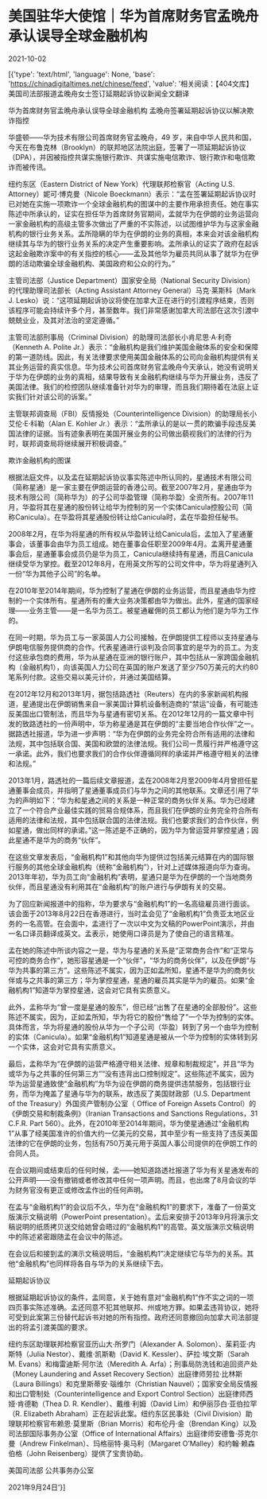 # 美国驻华大使馆｜华为首席财务官孟晩舟承认误导全球金融机构

2021-10-02

[{'type': 'text/html', 'language': None, 'base': 'https://chinadigitaltimes.net/chinese/feed', 'value': '相关阅读：【404文库】美国司法部报道孟晚舟女士签订延期起诉协议新闻全文翻译

华为首席财务官孟晩舟承认误导全球金融机构  孟晚舟签署延期起诉协议以解决欺诈指控

华盛顿——华为技术有限公司首席财务官孟晚舟，49 岁，来自中华人民共和国，今天在布鲁克林（Brooklyn）的联邦地区法院出庭，签署了一项延期起诉协议（DPA），并因被指控共谋实施银行欺诈、共谋实施电信欺诈、银行欺诈和电信欺诈而被传讯。

纽约东区（Eastern District of New York）代理联邦检察官（Acting U.S. Attorney）妮可·博克曼（Nicole Boeckmann）表示：“孟在签署延期起诉协议时已对她在实施一项欺诈一个全球金融机构的图谋中的主要作用承担责任。她在事实陈述中所承认的，证实在担任华为首席财务官期间，孟就华为在伊朗的业务运营向一家金融机构的高级主管多次做出了严重的不实陈述，以试图维护华为与这家金融机构的银行业务关系。孟所隐瞒的华为在伊朗的业务的真相，本来会对该金融机构继续其与华为的银行业务关系的决定产生重要影响。孟所承认的证实了政府在起诉这起金融欺诈案中的有关指控的核心——孟及其他华为雇员共同从事了就华为在伊朗的活动欺骗全球金融机构、美国政府和公众的行为。”

主管司法部（Justice Department）国家安全局（National Security Division）的代理助理司法部长（Acting Assistant Attorney General）马克·莱斯科（Mark J. Lesko）说：“这项延期起诉协议将使在加拿大正在进行的引渡程序结束，否则该程序可能会持续许多个月，甚至数年。我们非常感谢加拿大司法部在这次引渡中兢兢业业，及其对法治的坚定遵循。”

主管司法部刑事局（Criminal Division）的助理司法部长小肯尼思·A·利奇（Kenneth A. Polite Jr.）表示：“金融机构是我们维护美国金融体系的安全和保障的第一道防线。因此，有关法律要求使用美国金融体系的公司向金融机构提供有关其业务运营的真实信息。华为技术公司首席财务官孟晚舟今天承认，她没有说明关于华为在伊朗的业务的真相，结果导致有关金融机构继续与华为开展业务，违反了美国法律。我们的检控团队继续准备针对华为的审理，而且我们期待着在法庭上证实我们针对该公司的诉案。”

主管联邦调查局（FBI）反情报处（Counterintelligence Division）的助理局长小艾伦·E·科勒（Alan E. Kohler Jr.）表示：“孟所承认的是以一贯的欺骗手段违反美国法律的证据。当有迹象表明在美国开展业务的公司做出藐视我们的法律的行为时，联邦调查局将继续展开积极调查。”

欺诈金融机构的图谋

根据法庭文件，以及孟在延期起诉协议事实陈述中所认同的，星通技术有限公司（简称星通）是一家主要在伊朗运营的香港公司。截至2007年2月，星通由华为技术有限公司（简称华为）的子公司华盈管理（简称华盈）全资所有。2007年11月，华盈将其在星通的股份转让给华为控制的另一个实体Canicula控股公司（简称Canicula）。在华盈将其星通股份转让给Canicula时，孟在华盈担任秘书。

2008年2月，在华为将星通的所有权从华盈转让给Canicula后，孟加入了星通董事会，该董事会由华为员工组成。她在董事会任职至2009年4月。孟离开星通董事会后，星通董事会成员仍是华为员工，Canicula继续持有星通，而且Canicula继续受华为掌控。截至2012年8月，在用英文所写的公司文件中，华为将星通列入一份“华为其他子公司”的名单。

在2010年至2014年期间，华为控制了星通在伊朗的业务运营，而且星通由华为控制的一个实体所有。星通所有的重大业务决策都由华为做出。此外，星通的国家经理——业务主管——是一名华为员工。被星通雇佣的员工都认为他们是为华为工作的。

在同一时期，华为员工与一家英国人力公司接触，在伊朗提供工程师以支持星通与伊朗电信服务提供商的合作。代表星通进行谈判及合同事宜的是华为的员工。为支付这些承包商的费用，华为从星通在亚洲的银行账户，其中包括从一家跨国金融机构（金融机构1），向该英国人力公司在英国的账户发送了至少750万美元的大约80笔系列付款。这些交易以美元计价，并通过美国结算。

在2012年12月和2013年1月，据包括路透社（Reuters）在内的多家新闻机构报道，星通提出在伊朗销售来自一家美国计算机设备制造商的“禁运”设备，有可能违反美国出口管制法，而且华为与星通有密切关系。在2012年12月的一篇文章中刊发的致路透社的一份声明中，华为称星通是其在伊朗的“主要当地合作伙伴”之一。据路透社报道，华为进一步声明：“华为在伊朗的业务完全符合所有适用的法律和法规，其中包括联合国、美国和欧盟的法律法规。我们公司一贯履行并严格遵守这一承诺。此外，我们也要求我们的合作伙伴遵循同样的承诺并严格遵守相关的法律和法规。”

2013年1月，路透社的一篇后续文章报道，孟在2008年2月至2009年4月曾担任星通董事会成员，并指明了星通董事成员们与华为之间的其他联系。文章还引用了华为的声明如下：“华为和星通之间的关系是一种正常的商务伙伴关系。华为已经建立了一个符合产业最佳实践的贸易合规体系，而且我们在伊朗的业务完全符合所有适用的法律和法规，其中包括联合国的法律法规。我们也要求我们的合作伙伴，例如星通，做出同样的承诺。”这一陈述是不正确的，因为华为曾运营并掌控星通；因此星通不是华为的商务“伙伴”。

在这些文章发表后，“金融机构1”和其他向华为提供过包括美元结算在内的国际银行服务的其他全球金融机构（统称“金融机构”），针对上述媒体报道向华为查询。2013年年初，华为员工向“金融机构”表明，星通只是华为在伊朗的一个当地商务伙伴，而且星通没有利用其在“金融机构”的账户进行与伊朗有关的交易。

为了回应新闻报道中的指称，华为要求与“金融机构1”的一名高级雇员进行面谈。该会面于2013年8月22日在香港进行，当时孟会见了“金融机构1”负责亚太地区业务的一名高管。在会面中，孟进行了一次以中文为文稿的PowerPoint演示，并由一名口译员翻译成英文。孟表示，她使用口译员是为了使自己的语言精准。

孟在她的陈述中所谈内容之一是，华为与星通的关系是“正常商务合作”和“正常与可控的商务合作”，她形容星通是一个“伙伴”，“华为的商务伙伴”，以及在伊朗“与华为共事的第三方”。这些陈述不属实，因为正如孟所知，星通不是华为的商务伙伴或与之共事的第三方；华为掌控星通，星通的雇员其实是华为的雇员。如果“金融机构1”知道华为掌控星通，这会对它具有实质意义。

此外，孟称华为“曾一度是星通的股东”，但已经“出售了在星通的全部股份”。这些陈述不属实，因为，正如孟所知，华为将它的股份“售给了”一个华为控制的实体。具体而言，华为将星通的股份从华为一个子公司（华盈）转到了另一个由华为控制的实体（Canicula）。如果“金融机构1”知道星通是被从一个华为控制的实体转到另一个实体，这会对它具有实质意义。

最后，孟称华为“在伊朗的运营严格遵守相关法律、规章和制裁规定”，并且“华为或华为与之共事的任何第三方”“没有违背出口控制规定”。这些陈述不属实，因为华为运营星通致使“金融机构”为华为设在伊朗的商务提供违禁服务，包括银行业务，而华为掩盖了星通与华为的联系，故违反了美国财政部（U.S. Department of the Treasury）外国资产管制办公室（ Office of Foreign Assets Control）的 《伊朗交易和制裁条例》（Iranian Transactions and Sanctions Regulations，31 C.F.R. Part 560）。此外，在2010年至2014年期间，华为使星通通过“金融机构1”从事了经美国准许的价值大约一亿美元的交易，其中至少有一些支持了违反美国法律的它在伊朗的业务，包括有750万美元用于英国人事公司提供的在伊朗工作的合同人员。

在会议期间或结束后的任何时候，孟——她知道路透社报道了华为有关星通发布的公开声明——没有撤销或者修改其中任何一项声明。而且，也出席了8月会议的华为财务官没有更正或修改孟作出的任何声明。

在孟与“金融机构1”的会议后不久，华为在“金融机构1”的要求下，准备了一份英文版演示文稿说明（PowerPoint presentation）。孟后来安排于2013年9月将演示文稿说明的纸质拷贝送交给她曾会晤过的“金融机构1”的高管。英文版演示文稿说明中的陈述紧密跟随孟在会议中的陈述。

在会议后和接到孟的演示文稿说明后，“金融机构1”决定继续它与华为的关系。其他“金融机构”也同样将各自与华为的关系继续下去。

延期起诉协议

根据延期起诉协议的条件，孟同意，关于她有意对“金融机构1”作不实之词的一项四页事实陈述准确。孟还同意不犯其他联邦、州或地方罪。如果孟违背协议，她将可受到此案第三份替代起诉书对她的所有指控。政府还同意撤回向加拿大司法部提出的将孟引渡美国的要求。

纽约东区助理联邦检察官亚历山大·所罗门（Alexander A. Solomon）、茱莉亚·内斯特（Julia Nestor）、戴维·凯斯勒（David K. Kessler）、萨拉·埃文斯（Sarah M. Evans）和梅雷迪斯·阿尔法（Meredith A. Arfa）；刑事局防洗钱和追回资产处（Money Laundering and Asset Recovery Section）出庭律师劳拉·比林斯（Laura Billings）和克里斯蒂安·瑙维尔（Christian Nauvel）；国家安全局反情报和出口管制处（Counterintelligence and Export Control Section）出庭律师西娅·肯德勒（Thea D. R. Kendler）、戴维·利姆（David Lim）和伊丽莎白·亚伯拉罕（R. Elizabeth Abraham）正在起诉此案。纽约东区民事处（Civil Division）助理联邦检察官布赖恩·莫里斯（Brian Morris）和布伦丹·金（Brendan King）以及司法部国际事务办公室（Office of International Affairs）出庭律师安德鲁·芬克尔曼（Andrew Finkelman）、玛格丽特·奥马利（Margaret O’Malley）和约翰·赖森伯格（John Reisenberg）提供了宝贵协助。

美国司法部 公共事务办公室

2021年9月24日'}]